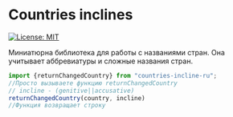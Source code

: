# Countries inclines
[![License: MIT](https://img.shields.io/badge/License-MIT-yellow.svg)](https://opensource.org/licenses/MIT)

Миниатюрна библиотека для работы с названиями стран. Она учитывает аббревиатуры и сложные названия стран.

```js
import {returnChangedCountry} from "countries-incline-ru";
//Просто вызываете функцию returnChangedCountry
// incline - (genitive||accusative)
returnChangedCountry(country, incline)
//Функция возвращает строку
```
